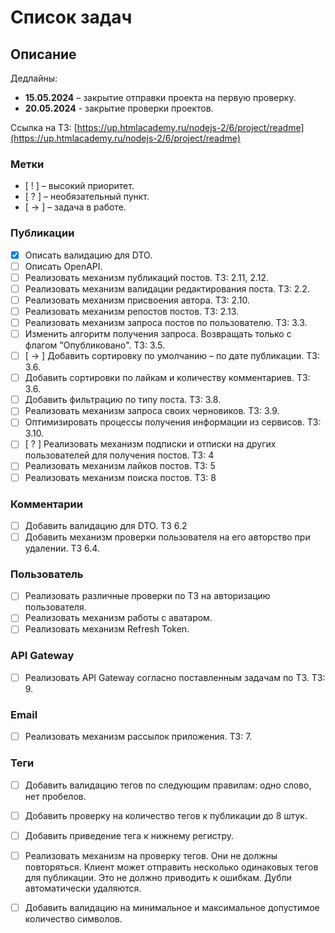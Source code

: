 # Список задач

## Описание

Дедлайны:

- **15.05.2024** – закрытие отправки проекта на первую проверку.
- **20.05.2024** - закрытие проверки проектов.

Ссылка на ТЗ: [https://up.htmlacademy.ru/nodejs-2/6/project/readme](https://up.htmlacademy.ru/nodejs-2/6/project/readme)

### Метки
 - [ ! ] – высокий приоритет.
 - [ ? ] – необязательный пункт.
 - [ -> ] – задача в работе.

### Публикации
 - [x] Описать валидацию для DTO.
 - [ ] Описать OpenAPI.
 - [ ] Реализовать механизм публикаций постов. ТЗ: 2.11, 2.12.
 - [ ] Реализовать механизм валидации редактирования поста. ТЗ: 2.2.
 - [ ] Реализовать механизм присвоения автора. ТЗ: 2.10.
 - [ ] Реализовать механизм репостов постов. ТЗ: 2.13.
 - [ ] Реализовать механизм запроса постов по пользователю. ТЗ: 3.3.
 - [ ] Изменить алгоритм получения запроса. Возвращать только с флагом "Опубликовано". ТЗ: 3.5.
 - [ ] [ -> ] Добавить сортировку по умолчанию – по дате публикации. ТЗ: 3.6.
 - [ ] Добавить сортировки по лайкам и количеству комментариев. ТЗ: 3.6.
 - [ ] Добавить фильтрацию по типу поста. ТЗ: 3.8.
 - [ ] Реализовать механизм запроса своих черновиков. ТЗ: 3.9.
 - [ ] Оптимизировать процессы получения информации из сервисов. ТЗ: 3.10.
 - [ ] [ ? ] Реализовать механизм подписки и отписки на других пользователей для получения постов. ТЗ: 4
 - [ ] Реализовать механизм лайков постов. ТЗ: 5
 - [ ] Реализовать механизм поиска постов. ТЗ: 8

### Комментарии
 - [ ] Добавить валидацию для DTO. ТЗ 6.2
 - [ ] Добавить механизм проверки пользователя на его авторство при удалении. ТЗ 6.4.

### Пользователь
 - [ ] Реализовать различные проверки по ТЗ на авторизацию пользователя.
 - [ ] Реализовать механизм работы с аватаром.
 - [ ] Реализовать механизм Refresh Token.

### API Gateway

 - [ ] Реализовать API Gateway согласно поставленным задачам по ТЗ. ТЗ: 9.

### Email
 - [ ] Реализовать механизм рассылок приложения. ТЗ: 7.

### Теги
 - [ ] Добавить валидацию тегов по следующим правилам: одно слово, нет пробелов.
 - [ ] Добавить проверку на количество тегов к публикации до 8 штук.
 - [ ] Добавить приведение тега к нижнему регистру.
 - [ ] Реализовать механизм на проверку тегов. Они не должны повторяться. Клиент может отправить несколько одинаковых тегов для публикации. Это не должно приводить к ошибкам. Дубли автоматически удаляются.
 - [ ] Добавить валидацию на минимальное и максимальное допустимое количество символов.



